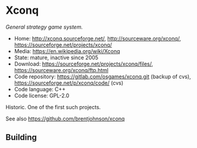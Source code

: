 # Xconq

_General strategy game system._

- Home: http://xconq.sourceforge.net/, http://sourceware.org/xconq/, https://sourceforge.net/projects/xconq/
- Media: https://en.wikipedia.org/wiki/Xconq
- State: mature, inactive since 2005
- Download: https://sourceforge.net/projects/xconq/files/, https://sourceware.org/xconq/ftp.html
- Code repository: https://gitlab.com/osgames/xconq.git (backup of cvs), https://sourceforge.net/p/xconq/code/ (cvs)
- Code language: C++
- Code license: GPL-2.0

Historic. One of the first such projects.

See also https://github.com/brentjohnson/xconq

## Building


